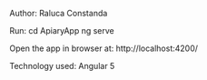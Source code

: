 Author: Raluca Constanda

Run: 
	cd ApiaryApp
	ng serve
	
Open the app in browser at:
http://localhost:4200/

Technology used: 
Angular 5